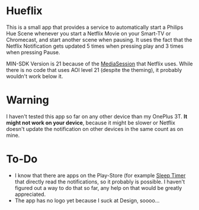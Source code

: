 # Hueflix
This is a small app that provides a service to automatically start a Philips Hue Scene whenever you start a Netflix Movie on your Smart-TV or Chromecast, and start another scene when pausing.
It uses the fact that the Netflix Notification gets updated 5 times when pressing play and 3 times when pressing Pause.

MIN-SDK Version is 21 because of the [MediaSession](https://developer.android.com/reference/android/media/session/MediaSession.html) that Netflix uses. While there is no code that uses AOI level 21 (despite the theming), it probably wouldn't work below it.

# Warning
I haven't tested this app so far on any other device than my OnePlus 3T. **It might not work on your device**, because it might be slower or Netflix doesn't update the notification on other devices in the same count as on mine.

# To-Do
* I know that there are apps on the Play-Store (for example [Sleep Timer](https://play.google.com/store/apps/details?id=ch.pboos.android.SleepTimer&hl=de) that directly read the notifications, so it probably is possible. I haven't figured out a way to do that so far, any help on that would be greatly appreciated.
* The app has no logo yet because I suck at Design, soooo...